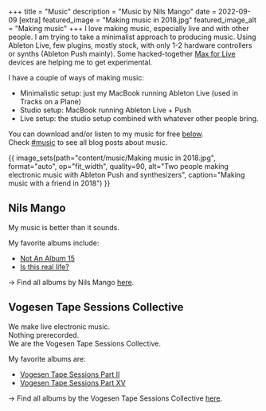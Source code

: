 +++
title = "Music"
description = "Music by Nils Mango"
date = 2022-09-09
[extra]
featured_image = "Making music in 2018.jpg"
featured_image_alt = "Making music"
+++
I love making music, especially live and with other people. I am trying to take a minimalist approach to producing music. Using Ableton Live, few plugins, mostly stock, with only 1-2 hardware controllers or synths (Ableton Push mainly). Some hacked-together [Max for Live](/tags/maxforlive) devices are helping me to get experimental.

I have a couple of ways of making music:
- Minimalistic setup: just my MacBook running Ableton Live (used in Tracks on a Plane)
- Studio setup: MacBook running Ableton Live + Push
- Live setup: the studio setup combined with whatever other people bring.

You can download and/or listen to my music for free [below](#nils-mango).  
Check [#music](/tags/music) to see all blog posts about music.

{{ image_sets(path="content/music/Making music in 2018.jpg", format="auto", op="fit_width", quality=90, alt="Two people making electronic music with Ableton Push and synthesizers", caption="Making music with a friend in 2018") }}

## Nils Mango
My music is better than it sounds.

My favorite albums include:

- [Not An Album 15](https://nilsmango.bandcamp.com/album/not-an-album-15)
- [Is this real life?](https://nilsmango.bandcamp.com/album/is-this-real-life)

→  Find all albums by Nils Mango [here](https://nilsmango.bandcamp.com).


## Vogesen Tape Sessions Collective
We make live electronic music.  
Nothing prerecorded.  
We are the Vogesen Tape Sessions Collective. 

My favorite albums are:
- [Vogesen Tape Sessions Part II](https://vogesentapesessionscollective.bandcamp.com/album/vogesen-tape-sessions-part-ii)
- [Vogesen Tape Sessions Part XV](https://vogesentapesessionscollective.bandcamp.com/album/vogesen-tape-sessions-part-xv)

→  Find all albums by the Vogesen Tape Sessions Collective [here](https://vogesentapesessionscollective.bandcamp.com).
